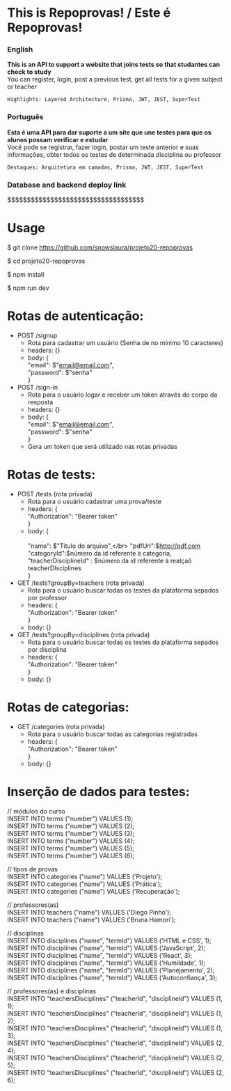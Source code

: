 <h1>This is Repoprovas!  /  Este é Repoprovas!</h1>

<h3>English</h3>
<b>This is an API to support a website that joins tests so that studantes can check to study</b></br>
You can register, login, post a previous test, get all tests for a given subject or teacher</br>


```Highlights: Layered Architecture, Prisma, JWT, JEST, SuperTest```
<h3>Português</h3>
<b>Esta é uma API para dar suporte a um site que une testes para que os alunos possam verificar e estudar</b></br>
Você pode se registrar, fazer login, postar um teste anterior e suas informações, obter todos os testes de determinada disciplina ou professor</br>


```Destaques: Arquitetura em camadas, Prisma, JWT, JEST, SuperTest```

<h3>Database and backend deploy link</h3>
$$$$$$$$$$$$$$$$$$$$$$$$$$$$$$$$$$$

# Usage </br>
$ git clone https://github.com/snowslaura/projeto20-repoprovas

$ cd projeto20-repoprovas

$ npm install

$ npm run dev



# Rotas de autenticação:

- POST /signup</br>
    - Rota para cadastrar um usuário (Senha de no mínimo 10 caracteres)</br>
    - headers: {}</br>
    - body: {</br>
        "email": $"email@email.com",</br>
        "password": $"senha"</br>
    }
- POST /sign-in</br>
    - Rota para o usuário logar e receber um token através do corpo da resposta</br>
    - headers: {}</br>
    - body: {</br>
        "email": $"email@email.com",</br>
        "password": $"senha"</br>
    }</br>
    - Gera um token que será utilizado nas rotas privadas</br>
    
# Rotas de tests:

- POST /tests (rota privada)</br>
    - Rota para o usuário cadastrar uma prova/teste</br>
    - headers: {</br>
        "Authorization": "Bearer token"</br>
    }</br>
    - body: {</br>      
      "name": $"Titulo do arquivo",</br>
      "pdfUrl":$http://pdf.com</br>
      "categoryId":$número da id referente à categoria,</br>
      "teacherDisciplineId" : $número da id referente à realçaõ teacherDIsciplines</br>
    }</br>
- GET /tests?groupBy=teachers (rota privada)</br>
    - Rota para o usuário buscar todas os testes da plataforma sepados por professor</br>
    - headers: {</br>
        "Authorization": "Bearer token"</br>
    }</br>
    - body: {}</br>    
- GET /tests?groupBy=disciplines (rota privada)</br>
    - Rota para o usuário buscar todas os testes da plataforma sepados por disciplina</br>
    - headers: {</br>
        "Authorization": "Bearer token"</br>
    }</br>
    - body: {}</br>
    
# Rotas de categorias:

- GET /categories (rota privada)</br>
    - Rota para o usuário buscar todas as categorias registradas</br>
    - headers: {</br>
        "Authorization": "Bearer token"</br>
    }</br>
    - body: {}</br>

# Inserção de dados para testes:

// módulos do curso</br>
INSERT INTO terms ("number") VALUES (1);</br>
INSERT INTO terms ("number") VALUES (2);</br>
INSERT INTO terms ("number") VALUES (3);</br>
INSERT INTO terms ("number") VALUES (4);</br>
INSERT INTO terms ("number") VALUES (5);</br>
INSERT INTO terms ("number") VALUES (6);</br>

// tipos de provas</br>
INSERT INTO categories ("name") VALUES ('Projeto');</br>
INSERT INTO categories ("name") VALUES ('Prática');</br>
INSERT INTO categories ("name") VALUES ('Recuperação');</br>

// professores(as)</br>
INSERT INTO teachers ("name") VALUES ('Diego Pinho');</br>
INSERT INTO teachers ("name") VALUES ('Bruna Hamori');</br>

// disciplinas</br>
INSERT INTO disciplines ("name", "termId") VALUES ('HTML e CSS', 1);</br>
INSERT INTO disciplines ("name", "termId") VALUES ('JavaScript', 2);</br>
INSERT INTO disciplines ("name", "termId") VALUES ('React', 3);</br>
INSERT INTO disciplines ("name", "termId") VALUES ('Humildade', 1);</br>
INSERT INTO disciplines ("name", "termId") VALUES ('Planejamento', 2);</br>
INSERT INTO disciplines ("name", "termId") VALUES ('Autoconfiança', 3);</br>

// professores(as) e disciplinas</br>
INSERT INTO "teachersDisciplines" ("teacherId", "disciplineId") VALUES (1, 1);</br>
INSERT INTO "teachersDisciplines" ("teacherId", "disciplineId") VALUES (1, 2);</br>
INSERT INTO "teachersDisciplines" ("teacherId", "disciplineId") VALUES (1, 3);</br>
INSERT INTO "teachersDisciplines" ("teacherId", "disciplineId") VALUES (2, 4);</br>
INSERT INTO "teachersDisciplines" ("teacherId", "disciplineId") VALUES (2, 5);</br>
INSERT INTO "teachersDisciplines" ("teacherId", "disciplineId") VALUES (2, 6);</br>

